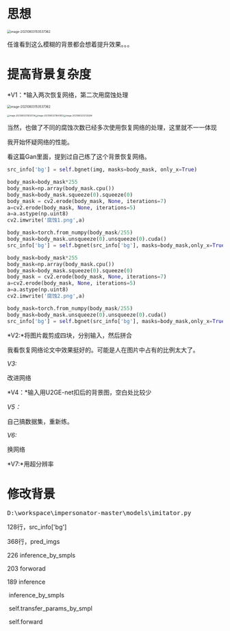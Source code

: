 

# 思想

<img src="C:\Users\BlackFriday\AppData\Roaming\Typora\typora-user-images\image-20210803153537362.png" alt="image-20210803153537362" style="zoom:50%;" />

任谁看到这么模糊的背景都会想着提升效果。。。



# 提高背景复杂度

*V1：*输入两次恢复网络，第二次用腐蚀处理

<img src="C:\Users\BlackFriday\AppData\Roaming\Typora\typora-user-images\image-20210803153537362.png" alt="image-20210803153537362" style="zoom:50%;" />

<img src="C:\Users\BlackFriday\AppData\Roaming\Typora\typora-user-images\image-20210803211630734.png" alt="image-20210803211630734" style="zoom: 33%;" /><img src="C:\Users\BlackFriday\AppData\Roaming\Typora\typora-user-images\image-20210803211643953.png" alt="image-20210803211643953" style="zoom: 33%;" /><img src="C:\Users\BlackFriday\AppData\Roaming\Typora\typora-user-images\image-20210803212729284.png" alt="image-20210803212729284" style="zoom: 33%;" />

当然，也做了不同的腐蚀次数已经多次使用恢复网络的处理，这里就不一一体现

我开始怀疑网络的性能。

看这篇Gan里面，提到过自己练了这个背景恢复网络。

```python
src_info['bg'] = self.bgnet(img, masks=body_mask, only_x=True)

body_mask=body_mask*255
body_mask=np.array(body_mask.cpu())
body_mask=body_mask.squeeze(0).squeeze(0)
body_mask = cv2.erode(body_mask, None, iterations=7)
a=cv2.erode(body_mask, None, iterations=5)
a=a.astype(np.uint8)
cv2.imwrite('腐蚀1.png',a)

body_mask=torch.from_numpy(body_mask/255)
body_mask=body_mask.unsqueeze(0).unsqueeze(0).cuda()
src_info['bg'] = self.bgnet(src_info['bg'], masks=body_mask,only_x=True)

body_mask=body_mask*255
body_mask=np.array(body_mask.cpu())
body_mask=body_mask.squeeze(0).squeeze(0)
body_mask = cv2.erode(body_mask, None, iterations=7)
a=cv2.erode(body_mask, None, iterations=5)
a=a.astype(np.uint8)
cv2.imwrite('腐蚀2.png',a)

body_mask=torch.from_numpy(body_mask/255)
body_mask=body_mask.unsqueeze(0).unsqueeze(0).cuda()
src_info['bg'] = self.bgnet(src_info['bg'], masks=body_mask,only_x=True)
```



*V2:*将图片裁剪成四块，分别输入，然后拼合

我看恢复网络论文中效果挺好的。可能是人在图片中占有的比例太大了。

*V3:*

改进网络

*V4：*输入用U2GE-net扣后的背景图，空白处比较少

*V5：*

自己搞数据集，重新练。

*V6:*

换网络

*V7:*用超分辨率





# 修改背景

<kbd>D:\workspace\impersonator-master\models\imitator.py</kbd>

128行，src_info['bg']

368行，pred_imgs

226 inference_by_smpls

203 forworad

189 inference

​			inference_by_smpls

​			self.transfer_params_by_smpl

​			self.forward

